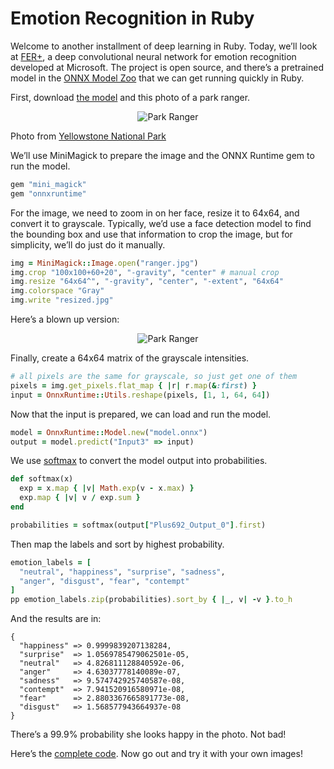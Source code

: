 # Emotion Recognition in Ruby

Welcome to another installment of deep learning in Ruby. Today, we’ll look at [FER+](https://github.com/Microsoft/FERPlus), a deep convolutional neural network for emotion recognition developed at Microsoft. The project is open source, and there’s a pretrained model in the [ONNX Model Zoo](https://github.com/onnx/models/tree/master/vision/body_analysis/emotion_ferplus) that we can get running quickly in Ruby.

First, download [the model](https://onnxzoo.blob.core.windows.net/models/opset_8/emotion_ferplus/emotion_ferplus.tar.gz) and this photo of a park ranger.

<p style="text-align: center; margin-bottom: 0;"><img src="/images/ranger.jpg" alt="Park Ranger" /></p>

<p class="image-description">
  Photo from <a href="https://www.flickr.com/photos/yellowstonenps/45800621201/" target="_blank">Yellowstone National Park</a>
</p>

We’ll use MiniMagick to prepare the image and the ONNX Runtime gem to run the model.

```ruby
gem "mini_magick"
gem "onnxruntime"
```

For the image, we need to zoom in on her face, resize it to 64x64, and convert it to grayscale. Typically, we’d use a face detection model to find the bounding box and use that information to crop the image, but for simplicity, we’ll do just do it manually.

```ruby
img = MiniMagick::Image.open("ranger.jpg")
img.crop "100x100+60+20", "-gravity", "center" # manual crop
img.resize "64x64^", "-gravity", "center", "-extent", "64x64"
img.colorspace "Gray"
img.write "resized.jpg"
```

Here’s a blown up version:

<p style="text-align: center;"><img src="/images/ranger-resized.jpg" alt="Park Ranger" /></p>

Finally, create a 64x64 matrix of the grayscale intensities.

```ruby
# all pixels are the same for grayscale, so just get one of them
pixels = img.get_pixels.flat_map { |r| r.map(&:first) }
input = OnnxRuntime::Utils.reshape(pixels, [1, 1, 64, 64])
```

Now that the input is prepared, we can load and run the model.

```ruby
model = OnnxRuntime::Model.new("model.onnx")
output = model.predict("Input3" => input)
```

We use [softmax](https://victorzhou.com/blog/softmax/) to convert the model output into probabilities.

```ruby
def softmax(x)
  exp = x.map { |v| Math.exp(v - x.max) }
  exp.map { |v| v / exp.sum }
end

probabilities = softmax(output["Plus692_Output_0"].first)
```

Then map the labels and sort by highest probability.

```ruby
emotion_labels = [
  "neutral", "happiness", "surprise", "sadness",
  "anger", "disgust", "fear", "contempt"
]
pp emotion_labels.zip(probabilities).sort_by { |_, v| -v }.to_h
```

And the results are in:

```
{
  "happiness" => 0.9999839207138284,
  "surprise"  => 1.0569785479062501e-05,
  "neutral"   => 4.826811128840592e-06,
  "anger"     => 4.63037778140089e-07,
  "sadness"   => 9.574742925740587e-08,
  "contempt"  => 7.941520916580971e-08,
  "fear"      => 2.8803367665891773e-08,
  "disgust"   => 1.568577943664937e-08
}
```

There’s a 99.9% probability she looks happy in the photo. Not bad!

Here’s the [complete code](https://gist.github.com/ankane/3bb4ddbf84edd7f05a24cd3697ccd9a7). Now go out and try it with your own images!
